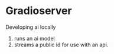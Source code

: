 # Gradioserver
Developing ai locally
1) runs an ai model
2) streams a public id for use with an api.
